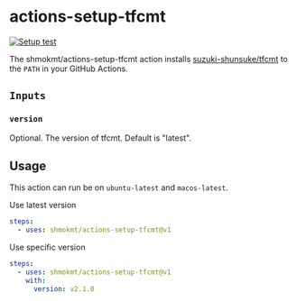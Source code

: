# actions-setup-tfcmt

[![Setup test](https://github.com/shmokmt/actions-setup-tfcmt/actions/workflows/test.yml/badge.svg)](https://github.com/shmokmt/actions-setup-tfcmt/actions/workflows/test.yml)

The shmokmt/actions-setup-tfcmt action installs [suzuki-shunsuke/tfcmt](https://github.com/suzuki-shunsuke/tfcmt) to the `PATH` in your GitHub Actions.

## `Inputs`

### `version`

Optional. The version of tfcmt. Default is "latest".

## Usage

This action can run be on `ubuntu-latest` and `macos-latest`.

Use latest version

```yaml
steps:
  - uses: shmokmt/actions-setup-tfcmt@v1
```

Use specific version

```yaml
steps:
  - uses: shmokmt/actions-setup-tfcmt@v1
    with:
      version: v2.1.0
```
